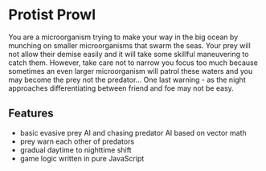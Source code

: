 # Protist Prowl

You are a microorganism trying to make your way in the big ocean by munching on smaller microorganisms that swarm the seas. Your prey will not allow their demise easily and it will take some skillful maneuvering to catch them. However, take care not to narrow you focus too much because sometimes an even larger microorganism will patrol these waters and you may become the prey not the predator... One last warning - as the night approaches differentiating between friend and foe may not be easy.


## Features
- basic evasive prey AI and chasing predator AI based on vector math
- prey warn each other of predators
- gradual daytime to nighttime shift
- game logic written in pure JavaScript
